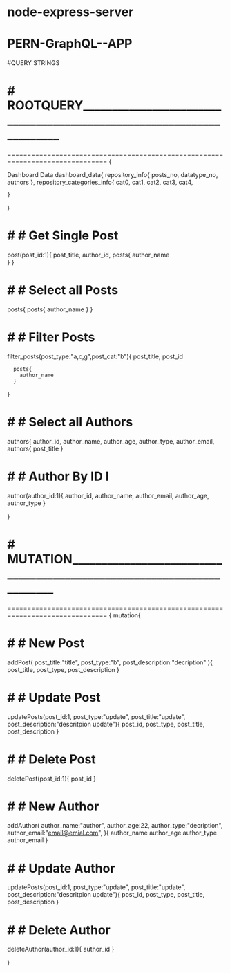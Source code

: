 ﻿# node-express-server
# PERN-GraphQL--APP
#QUERY STRINGS
# # ROOTQUERY______________________________________________________________________
=============================================================================== 
{
  
  Dashboard Data 
  dashboard_data{
    repository_info{
      posts_no,
      datatype_no,
      authors
    },
    repository_categories_info{
      cat0,
      cat1,
      cat2,
      cat3,
      cat4,
      
    }
  }
  
 # # # Get Single Post
  post(post_id:1){
    post_title,
    author_id,
    posts{
    author_name  
    }
  }
  
  # # # Select all Posts
  posts{
    posts{
      author_name
    }
  }

  # # # Filter Posts
  filter_posts(post_type:"a,c,g",post_cat:"b"){
      post_title,
      post_id
    
      posts{
        author_name
      }
  }
  # # # Select all Authors
  authors{
    author_id,
    author_name,
    author_age,
    author_type,
    author_email,
    authors{
      post_title
    }
  
  # # # Author By ID I
  author(author_id:1){
    author_id,
    author_name,
    author_email,
    author_age,
    author_type
  }
  
  
}
# # MUTATION_______________________________________________________________________
===============================================================================
{
  mutation{
  
   # # # New Post   
  addPost(
    post_title:"title", 
    post_type:"b", 
    post_description:"decription"
  ){
    post_title,
    post_type,
    post_description
  }
  
   # # # Update Post 
  updatePosts(post_id:1,  post_type:"update", post_title:"update", post_description:"descritpion update"){
    post_id,
    post_type,
    post_title,
    post_description
  }
  
   # # # Delete Post   
  deletePost(post_id:1){
    post_id
  }  
   # # # New Author  
  addAuthor(
    author_name:"author", 
    author_age:22, 
    author_type:"decription", 
    author_email:"email@emial.com", 
  ){
    author_name
    author_age
    author_type
    author_email
  }
  
   # # # Update Author 
  updatePosts(post_id:1,  post_type:"update", post_title:"update", post_description:"descritpion update"){
    post_id,
    post_type,
    post_title,
    post_description
  }
  
   # # # Delete Author
  deleteAuthor(author_id:1){
    author_id
  }   
  
}
